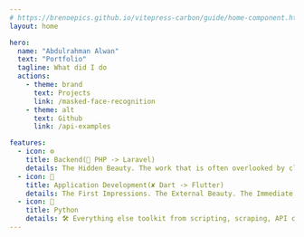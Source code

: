 ```yaml
---
# https://brenoepics.github.io/vitepress-carbon/guide/home-component.html
layout: home

hero:
  name: "Abdulrahman Alwan"
  text: "Portfolio"
  tagline: What did I do
  actions:
    - theme: brand
      text: Projects
      link: /masked-face-recognition
    - theme: alt
      text: Github
      link: /api-examples

features:
  - icon: ⚙️
    title: Backend(🐘 PHP -> Laravel)
    details: The Hidden Beauty. The work that is often overlooked by clients, typically remaining unmeasured unless significant issues arise. For example, when a system grows in complexity, performance bottlenecks become apparent.
  - icon: 📱
    title: Application Development(✘ Dart -> Flutter)
    details: The First Impressions. The External Beauty. The Immediate Feedback. 
  - icon: 🐍
    title: Python
    details: 🛠️ Everything else toolkit from scripting, scraping, API clients, and Computer Vision Models
---
```


